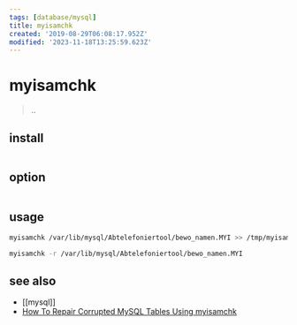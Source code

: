 ```yaml
---
tags: [database/mysql]
title: myisamchk
created: '2019-08-29T06:08:17.952Z'
modified: '2023-11-18T13:25:59.623Z'
---
```


# myisamchk

> ..

## install

```sh
```

## option

```sh
```

## usage

```sh
myisamchk /var/lib/mysql/Abtelefoniertool/bewo_namen.MYI >> /tmp/myisamchk_log.txt	# checks corrupt table

myisamchk -r /var/lib/mysql/Abtelefoniertool/bewo_namen.MYI					  # repairs corrupt table								
```

## see also

- [[mysql]]
- [How To Repair Corrupted MySQL Tables Using myisamchk](http://www.thegeekstuff.com/2008/09/how-to-repair-corrupted-mysql-tables-using-myisamchk/)
